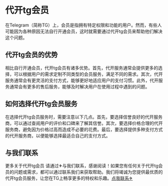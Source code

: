 # 代开tg会员

在Telegram（简称TG）上，会员是指拥有特定权限和功能的用户。然而，有些人可能因为各种原因无法自行开通会员，这时就需要通过代开tg会员来帮助他们解决这个问题。

## 代开tg会员的优势

相比自行开通会员，代开tg会员有诸多优势。首先，代开服务通常会提供更多的选择，可以根据用户的需求定制不同类型的会员服务，满足不同的需求。其次，代开服务通常会有更灵活的支付方式，能够更好地适应用户的支付习惯。此外，代开服务通常会有更多的售后服务，能够及时解决用户在使用过程中遇到的问题。

## 如何选择代开tg会员服务

在选择代开tg会员服务时，需要注意以下几点。首先，要选择信誉良好的代开服务商，可以通过查阅用户的评价和口碑来了解其信誉。其次，要选择价格合理的代开服务商，避免因为价格过高而造成不必要的花费。最后，要选择提供多种支付方式的代开服务商，以便能够选择最适合自己的支付方式。

## 与我们联系

更多关于代开tg会员 请通过✈与我们联系，感谢阅读！如果您有任何关于代开tg会员的问题或需求，都可以通过联系我们来获取帮助。我们将竭诚为您提供最优质的代开tg会员服务，让您在TG上畅享更多的特权和乐趣。[点我联系✈](https://wiki.k02.cc)